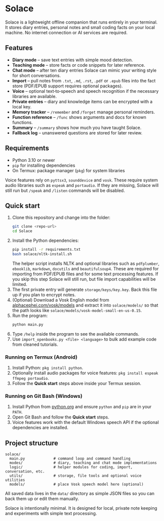# Solace

Solace is a lightweight offline companion that runs entirely in your terminal. It stores diary entries, personal notes and small coding facts on your local machine. No internet connection or AI services are required.

## Features
- **Diary mode** – save text entries with simple mood detection.
- **Teaching mode** – store facts or code snippets for later reference.
- **Chat mode** – after ten diary entries Solace can mimic your writing style for short conversations.
- **Import** – pull notes from `.txt`, `.md`, `.rst`, `.pdf` or `.epub` files into the fact store (PDF/EPUB support requires optional packages).
- **Voice** – optional text‑to‑speech and speech recognition if the necessary libraries are available.
- **Private entries** – diary and knowledge items can be encrypted with a local key.
- **Memory tracker** – `/remember` and `/forget` manage personal reminders.
- **Function reference** – `/func` shows arguments and docs for known functions.
- **Summary** – `/summary` shows how much you have taught Solace.
- **Fallback log** – unanswered questions are stored for later review.

## Requirements
- Python 3.10 or newer
- `pip` for installing dependencies
- On Termux: package manager (`pkg`) for system libraries

Voice features rely on `pyttsx3`, `sounddevice` and `vosk`. These require system audio libraries such as `espeak` and `portaudio`. If they are missing, Solace will still run but `/speak` and `/listen` commands will be disabled.

## Quick start
1. Clone this repository and change into the folder:
   ```bash
   git clone <repo-url>
   cd Solace
   ```
2. Install the Python dependencies:
   ```bash
   pip install -r requirements.txt
   bash solace/nltk-install.sh
   ```
   The helper script installs NLTK and optional libraries such as
   `pdfplumber`, `ebooklib`, `markdown`, `docutils` and `beautifulsoup4`.
   These are required for importing from PDF/EPUB files and for some text
   processing features. If you skip this step Solace will still run, but
   file import capabilities will be limited.
3. The first private entry will generate `storage/keys/key.key`. Back this file up if you plan to encrypt notes.
4. (Optional) Download a Vosk English model from [alphacephei.com/vosk/models](https://alphacephei.com/vosk/models) and extract it into `solace/models/` so that the path looks like `solace/models/vosk-model-small-en-us-0.15`.
5. Run the program:
   ```bash
   python main.py
   ```
6. Type `/help` inside the program to see the available commands.
7. Use `import_openbooks.py <file> <language>` to bulk add example code from cleaned tutorials.

### Running on Termux (Android)
1. Install Python: `pkg install python`.
2. Optionally install audio packages for voice features: `pkg install espeak ffmpeg portaudio`.
3. Follow the **Quick start** steps above inside your Termux session.

### Running on Git Bash (Windows)
1. Install Python from [python.org](https://www.python.org/downloads/) and ensure `python` and `pip` are in your `PATH`.
2. Open Git Bash and follow the **Quick start** steps.
3. Voice features work with the default Windows speech API if the optional dependencies are installed.

## Project structure
```
solace/
  main.py             # command loop and command handling
  modes/              # diary, teaching and chat mode implementations
  logic/              # helper modules for coding, import, conversation, etc.
  utils/              # storage, file tools and optional voice utilities
  models/             # place Vosk speech model here (optional)
```
All saved data lives in the `data/` directory as simple JSON files so you can back them up or edit them manually.

Solace is intentionally minimal. It is designed for local, private note keeping and experiments with simple text processing.
